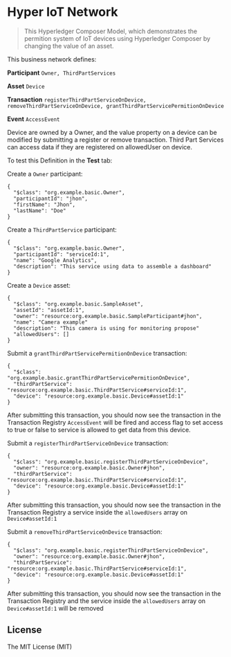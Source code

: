 # Hyper IoT Network

> This Hyperledger Composer Model, which demonstrates the permition system of IoT devices using Hyperledger Composer by changing the value of an asset.

This business network defines:

**Participant**
`Owner, ThirdPartServices`

**Asset**
`Device`

**Transaction**
`registerThirdPartServiceOnDevice, removeThirdPartServiceOnDevice, grantThirdPartServicePermitionOnDevice`

**Event**
`AccessEvent`

Device are owned by a Owner, and the value property on a device can be modified by submitting a register or remove transaction. Third Part Services can access data if they are registered on allowedUser on device.

To test this Definition in the **Test** tab:

Create a `Owner` participant:

```
{
  "$class": "org.example.basic.Owner",
  "participantId": "jhon",
  "firstName": "Jhon",
  "lastName": "Doe"
}
```

Create a `ThirdPartService` participant:

```
{
  "$class": "org.example.basic.Owner",
  "participantId": "serviceId:1",
  "name": "Google Analytics",
  "description": "This service using data to assemble a dashboard"
}
```

Create a `Device` asset:

```
{
  "$class": "org.example.basic.SampleAsset",
  "assetId": "assetId:1",
  "owner": "resource:org.example.basic.SampleParticipant#jhon",
  "name": "Camera example"
  "description": "This camera is using for monitoring propose"
  "allowedUsers": []
}
```

Submit a `grantThirdPartServicePermitionOnDevice` transaction:

```
{
  "$class": "org.example.basic.grantThirdPartServicePermitionOnDevice",
  "thirdPartService": "resource:org.example.basic.ThirdPartService#serviceId:1",
  "device": "resource:org.example.basic.Device#assetId:1"
}
```

After submitting this transaction, you should now see the transaction in the Transaction Registry `AccessEvent` will be fired and access flag to set access to true or false to service is allowed to get data from this device.

Submit a `registerThirdPartServiceOnDevice` transaction:

```
{
  "$class": "org.example.basic.registerThirdPartServiceOnDevice",
  "owner": "resource:org.example.basic.Owner#jhon",
  "thirdPartService": "resource:org.example.basic.ThirdPartService#serviceId:1",
  "device": "resource:org.example.basic.Device#assetId:1"
}
```

After submitting this transaction, you should now see the transaction in the Transaction Registry a service inside the `allowedUsers` array on `Device#assetId:1`

Submit a `removeThirdPartServiceOnDevice` transaction:

```
{
  "$class": "org.example.basic.registerThirdPartServiceOnDevice",
  "owner": "resource:org.example.basic.Owner#jhon",
  "thirdPartService": "resource:org.example.basic.ThirdPartService#serviceId:1",
  "device": "resource:org.example.basic.Device#assetId:1"
}
```

After submitting this transaction, you should now see the transaction in the Transaction Registry and the service inside the `allowedUsers` array on `Device#assetId:1` will be removed

## License
 
The MIT License (MIT)